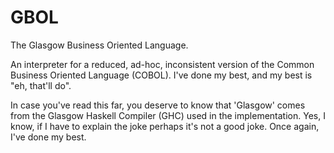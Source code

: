 # GBOL

The Glasgow Business Oriented Language. 

An interpreter for a reduced, ad-hoc, inconsistent version of the 
Common Business Oriented Language (COBOL).
I've done my best, and my best is "eh, that'll do". 

In case you've read this far, you deserve to know that 'Glasgow' comes from
the Glasgow Haskell Compiler (GHC) used in the implementation. Yes, I know, if 
I have to explain the joke perhaps it's not a good joke. Once again, I've done my best.
